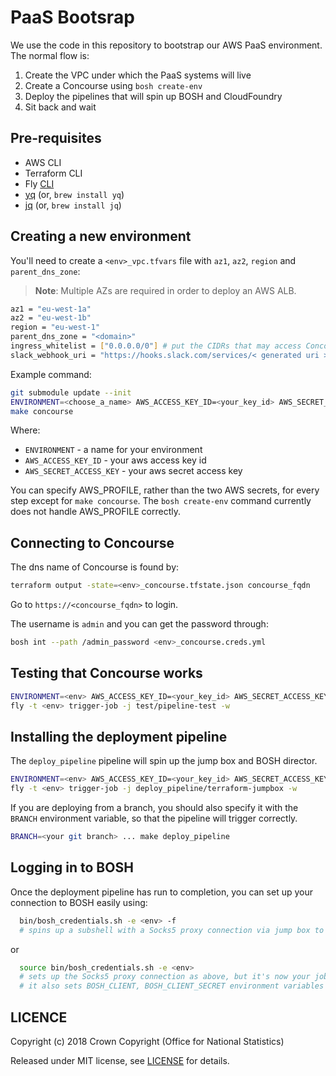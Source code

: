 # PaaS Bootsrap

We use the code in this repository to bootstrap our AWS PaaS environment. The normal flow is:

1. Create the VPC under which the PaaS systems will live
2. Create a Concourse using `bosh create-env`
3. Deploy the pipelines that will spin up BOSH and CloudFoundry
4. Sit back and wait

## Pre-requisites

- AWS CLI
- Terraform CLI
- Fly [CLI](https://concourse-ci.org/download.html)
- [yq](https://github.com/mikefarah/yq) (or, `brew install yq`)
- [jq](https://stedolan.github.io/jq/) (or, `brew install jq`)

## Creating a new environment

You'll need to create a `<env>_vpc.tfvars` file with `az1`, `az2`, `region` and `parent_dns_zone`:

> **Note**: Multiple AZs are required in order to deploy an AWS ALB.

```sh
az1 = "eu-west-1a"
az2 = "eu-west-1b"
region = "eu-west-1"
parent_dns_zone = "<domain>"
ingress_whitelist = ["0.0.0.0/0"] # put the CIDRs that may access Concourse here
slack_webhook_uri = "https://hooks.slack.com/services/< generated uri >"
```

Example command:

```sh
git submodule update --init
ENVIRONMENT=<choose_a_name> AWS_ACCESS_KEY_ID=<your_key_id> AWS_SECRET_ACCESS_KEY=<your_secret_key>
make concourse
```

Where:

- `ENVIRONMENT` - a name for your environment
- `AWS_ACCESS_KEY_ID` - your aws access key id
- `AWS_SECRET_ACCESS_KEY` - your aws secret access key

You can specify AWS_PROFILE, rather than the two AWS secrets, for every step except for `make concourse`.
The `bosh create-env` command currently does not handle AWS_PROFILE correctly.

## Connecting to Concourse

The dns name of Concourse is found by:

```sh
terraform output -state=<env>_concourse.tfstate.json concourse_fqdn
```

Go to `https://<concourse_fqdn>` to login.

The username is `admin` and you can get the password through:

```sh
bosh int --path /admin_password <env>_concourse.creds.yml
```

## Testing that Concourse works

```sh
ENVIRONMENT=<env> AWS_ACCESS_KEY_ID=<your_key_id> AWS_SECRET_ACCESS_KEY=<your_secret_key> make test_pipeline
fly -t <env> trigger-job -j test/pipeline-test -w
```

## Installing the deployment pipeline

The `deploy_pipeline` pipeline will spin up the jump box and BOSH director.

```sh
ENVIRONMENT=<env> AWS_ACCESS_KEY_ID=<your_key_id> AWS_SECRET_ACCESS_KEY=<your_secret_key> make deploy_pipeline
fly -t <env> trigger-job -j deploy_pipeline/terraform-jumpbox -w
```

If you are deploying from a branch, you should also specify it with the `BRANCH` environment variable, so that the pipeline will trigger correctly.

```sh
BRANCH=<your git branch> ... make deploy_pipeline
```


## Logging in to BOSH

Once the deployment pipeline has run to completion, you can set up your connection to BOSH easily using:

```sh
  bin/bosh_credentials.sh -e <env> -f
  # spins up a subshell with a Socks5 proxy connection via jump box to BOSH
```

or

```sh
  source bin/bosh_credentials.sh -e <env>
  # sets up the Socks5 proxy connection as above, but it's now your job to kill it
  # it also sets BOSH_CLIENT, BOSH_CLIENT_SECRET environment variables
```

## LICENCE

Copyright (c) 2018 Crown Copyright (Office for National Statistics)

Released under MIT license, see [LICENSE](LICENSE) for details.
